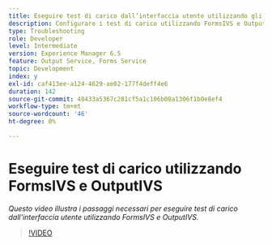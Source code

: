 ```yaml
---
title: Eseguire test di carico dall’interfaccia utente utilizzando gli esempi OOTB FormsIVS e OutputIVS
description: Configurare i test di carico utilizzando FormsIVS e OutputIVS
type: Troubleshooting
role: Developer
level: Intermediate
version: Experience Manager 6.5
feature: Output Service, Forms Service
topic: Development
index: y
exl-id: caf413ee-a124-4629-ae02-177f4deff4e6
duration: 142
source-git-commit: 48433a5367c281cf5a1c106b08a1306f1b0e8ef4
workflow-type: tm+mt
source-wordcount: '46'
ht-degree: 0%

---
```


# Eseguire test di carico utilizzando FormsIVS e OutputIVS

*Questo video illustra i passaggi necessari per eseguire test di carico dall&#39;interfaccia utente utilizzando FormsIVS e OutputIVS.*

>[!VIDEO](https://video.tv.adobe.com/v/3441492?quality=12&learn=on&captions=ita)
